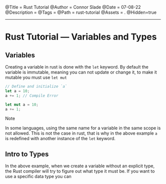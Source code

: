 @Title = Rust Tutorial
@Author = Connor Slade
@Date = 07-08-22
@Description =
@Tags =
@Path = rust-tutorial
@Assets = .
@Hidden=true

---

<link rel="stylesheet" href="../assets/rust-tutorial/style.css" />

# Rust Tutorial &mdash; Variables and Types

## Variables

Creating a variable in rust is done with the `let` keyword.
By default the variable is immutable, meaning you can not update or change it, to make it mutable you must use `let mut`

```rust
// Define and initialize `a`
let a = 10;
a += 1; // Compile Error

let mut a = 10;
a += 1;
```

<div ad note>
Note

In some languages, using the same name for a variable in the same scope is not allowed.
This is not the case in rust, that is why in the above example `a` is redefined with another instance of the `let` keyword.

</div>

## Intro to Types

In the above example, when we create a variable without an explicit type, the Rust compiler will try to figure out what type it must be.
If you want to use a specific data type you can
